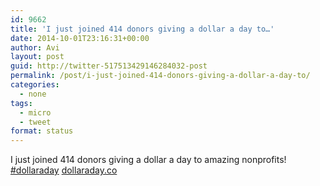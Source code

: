 ```yaml
---
id: 9662
title: 'I just joined 414 donors giving a dollar a day to…'
date: 2014-10-01T23:16:31+00:00
author: Avi
layout: post
guid: http://twitter-517513429146284032-post
permalink: /post/i-just-joined-414-donors-giving-a-dollar-a-day-to/
categories:
  - none
tags:
  - micro
  - tweet
format: status
---
```

I just joined 414 donors giving a dollar a day to amazing nonprofits! [#dollaraday](http://twitter.com/search?q=%23dollaraday) [dollaraday.co](https://dollaraday.co/)